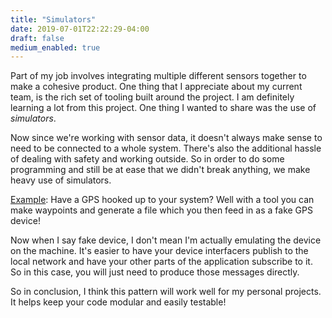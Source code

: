 ```yaml
---
title: "Simulators"
date: 2019-07-01T22:22:29-04:00
draft: false 
medium_enabled: true
---
```


Part of my job involves integrating multiple different sensors together to make a cohesive product. One thing that I appreciate about my current team, is the rich set of tooling built around the project. I am definitely learning a lot from this project. One thing I wanted to share was the use of *simulators*. 

Now since we're working with sensor data, it doesn't always make sense to need to be connected to a whole system. There's also the additional hassle of dealing with safety and working outside. So in order to do some programming and still be at ease that we didn't break anything, we make heavy use of simulators.

<u>Example</u>: Have a GPS hooked up to your system? Well with a tool you can make waypoints and generate a file which you then feed in as a fake GPS device!

Now when I say fake device, I don't mean I'm actually emulating the device on the machine. It's easier to have your device interfacers publish to the local network and have your other parts of the application subscribe to it. So in this case, you will just need to produce those messages directly.

So in conclusion, I think this pattern will work well for my personal projects. It helps keep your code modular and easily testable!
